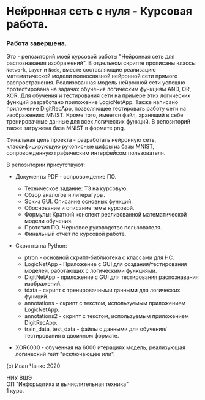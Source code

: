 # Нейронная сеть с нуля - Курсовая работа.
### Работа завершена.

Это - репозиторий моей курсовой работы "Нейронная сеть для распознавания изображений". В отдельном скрипте прописаны классы `Network`, `Layer` и `Node`, вместе составляющие реализацию математической модели полносвязной нейронной сети прямого распространения. Реализованная модель нейронной сети успешно протестирована на задачах обучения логическим функциям AND, OR, XOR.
Для обучения и тестирования сети на примере этих логических функций разработано приложение LogicNetApp. Также написано приложение DigitRecApp, позволяющее тестировать работу сети на изображениях MNIST. Кроме того, имеется файл, хранящий в себе тренировачные данные для всех логических функций. В репозиторий также загружена база MNIST в формате png.

Финальная цель проекта - разработать нейронную сеть, классифицирующую рукописные цифры из базы MNIST, сопровожденную графическим интерфейсом пользователя.

В репозитории присутствуют:
* Документы PDF - сопровождение ПО.
    * Техническое задание: ТЗ на курсовую.
    * Обзор аналогов и литературы.
    * Эскиз GUI. Описание основных функций.
    * Обоснование и описание темы курсовой.
    * Формулы: Краткий конспект реализованной математической модели обучения.
    * Прототип ПО. Черновое руководство пользователя.
    * Финальный отчёт по курсовой работе.
    
* Скрипты на Python:
    * ptron - основной скрипт-библиотека с классами для НС.
    * LogicNetApp - Приложение с GUI для создания/тестирования моделей, работающих с логическими функциями.
    * DigitNetApp - приложение с GUI для тестирования распознавания изображений. 
    * tdata - скрипт с тренировачными данными для логических функций.
    * annotations - скрипт с текстом, используемым приложением LogicNetApp.
    * annotations2 - скрипт с текстом, используемым приложением DigitRecApp.
    * train_data, test_data - файлы с данными для обучения/тестирования в двоичном формате.
    
* XOR6000 - обученная на 6000 итерациях модель, реализующая логический гейт "исключающее или".

(c) Иван Чанке 2020

НИУ ВШЭ\
ОП "Информатика и вычислительная техника"\
1 курс.
